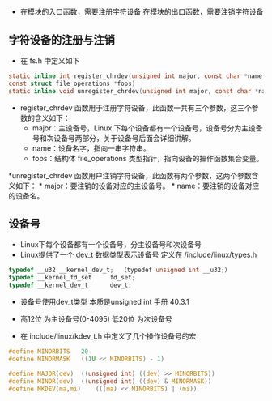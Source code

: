 #


*  在模块的入口函数，需要注册字符设备   在模块的出口函数，需要注销字符设备  


## 字符设备的注册与注销  

* 在 fs.h 中定义如下  

```c
static inline int register_chrdev(unsigned int major, const char *name,
const struct file_operations *fops)
static inline void unregister_chrdev(unsigned int major, const char *name)
```

* register_chrdev 函数用于注册字符设备，此函数一共有三个参数，这三个参数的含义如下：
    * major：主设备号，Linux 下每个设备都有一个设备号，设备号分为主设备号和次设备号两部分，关于设备号后面会详细讲解。
    * name：设备名字，指向一串字符串。
    * fops：结构体 file_operations 类型指针，指向设备的操作函数集合变量。


*unregister_chrdev 函数用户注销字符设备，此函数有两个参数，这两个参数含义如下：
    * major：要注销的设备对应的主设备号。
    * name：要注销的设备对应的设备名。


## 设备号  

* Linux下每个设备都有一个设备号，分主设备号和次设备号  
* Linux提供了一个 dev_t 数据类型表示设备号    定义在 /include/linux/types.h  

```c
typedef __u32 __kernel_dev_t;  （typedef unsigned int __u32;）
typedef __kernel_fd_set		fd_set;
typedef __kernel_dev_t		dev_t;
```

* 设备号使用dev_t类型  本质是unsigned int  手册 40.3.1  
* 高12位 为主设备号(0-4095)  低20位 为次设备号  

* 在 include/linux/kdev_t.h 中定义了几个操作设备号的宏  

```c
#define MINORBITS	20
#define MINORMASK	((1U << MINORBITS) - 1)

#define MAJOR(dev)	((unsigned int) ((dev) >> MINORBITS))
#define MINOR(dev)	((unsigned int) ((dev) & MINORMASK))
#define MKDEV(ma,mi)	(((ma) << MINORBITS) | (mi))
```





